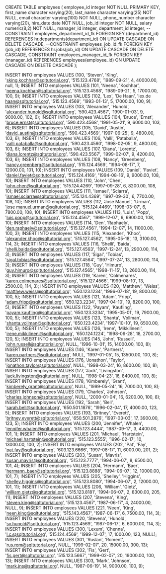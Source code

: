 CREATE TABLE employees (
    employee_id 		integer NOT NULL PRIMARY KEY,
    first_name		character varying(20),
    last_name 		character varying(25) NOT NULL,
    email 		character varying(100) NOT NULL,
    phone_number	character varying(20),
    hire_date 		date NOT NULL,
    job_id		integer NOT NULL,
    salary 		numeric(8,2) NOT NULL,
    manager_id		integer,
    department_id 	integer,
    --CONSTRAINT employees_department_id_fk FOREIGN KEY (department_id) REFERENCES hr.departments(department_id) ON UPDATE CASCADE ON DELETE CASCADE,
    --CONSTRAINT employees_job_id_fk FOREIGN KEY (job_id) REFERENCES hr.jobs(job_id) ON UPDATE CASCADE ON DELETE CASCADE,
    CONSTRAINT employees_manager_id_fk FOREIGN KEY (manager_id) REFERENCES employees(employee_id) ON UPDATE CASCADE ON DELETE CASCADE
);


INSERT INTO employees VALUES (100, 'Steven', 'King', 'sking.kochhar@sqltutorial.org', '515.123.4768', '1989-09-21', 4, 40000.00, null, 1);
INSERT INTO employees VALUES (101, 'Neena', 'Kochhar', 'neena.kochhar@sqltutorial.org', '515.123.4568', '1989-09-21', 5, 17000.00, 100, 9);
INSERT INTO employees VALUES (102, 'Lex', 'De Haan', 'lex.de haan@sqltutorial.org', '515.123.4569', '1993-01-13', 5, 17000.00, 100, 9);
INSERT INTO employees VALUES (103, 'Alexander', 'Hunold', 'alexander.hunold@sqltutorial.org', '590.423.4567', '1990-01-03', 9, 9000.00, 102, 6);
INSERT INTO employees VALUES (104, 'Bruce', 'Ernst', 'bruce.ernst@sqltutorial.org', '590.423.4568', '1991-05-21', 9, 6000.00, 103, 6);
INSERT INTO employees VALUES (105, 'David', 'Austin', 'david_austin@sqltutorial.org', '590.423.4569', '1997-06-25', 9, 4800.00, 103, 6);
INSERT INTO employees VALUES (106, 'Valli', 'Pataballa', 'valli.pataballa@sqltutorial.org', '590.423.4560', '1998-02-05', 9, 4800.00, 103, 6);
INSERT INTO employees VALUES (107, 'Diana', 'Lorentz', 'diana.lorentz@sqltutorial.org', '590.423.5567', '1999-02-07', 9, 4200.00, 103, 6);
INSERT INTO employees VALUES (108, 'Nancy', 'Greenberg', 'nancy.greenberg@sqltutorial.org', '515.124.4569', '1994-08-17', 7, 12000.00, 101, 10);
INSERT INTO employees VALUES (109, 'Daniel', 'Faviet', 'daniel.faviet@sqltutorial.org', '515.124.4169', '1994-08-16', 9, 9000.00, 108, 10);
INSERT INTO employees VALUES (110, 'John', 'Chen', 'john.chen@sqltutorial.org', '515.124.4269', '1997-09-28', 6, 8200.00, 108, 10);
INSERT INTO employees VALUES (111, 'Ismael', 'Sciarra', 'ismael.sciarra@sqltutorial.org', '515.124.4369', '1997-09-30', 6, 7700.00, 108, 10);
INSERT INTO employees VALUES (112, 'Jose Manuel', 'Urman', 'jose manuel.urman@sqltutorial.org', '515.124.4469', '1998-03-07', 6, 7800.00, 108, 10);
INSERT INTO employees VALUES (113, 'Luis', 'Popp', 'luis.popp@sqltutorial.org', '515.124.4567', '1999-12-07', 6, 6900.00, 108, 10);
INSERT INTO employees VALUES (114, 'Den', 'Raphaely', 'den.raphaely@sqltutorial.org', '515.127.4561', '1994-12-07', 14, 11000.00, 100, 3);
INSERT INTO employees VALUES (115, 'Alexander', 'Khoo', 'alexander.khoo@sqltutorial.org', '515.127.4562', '1995-05-18', 13, 3100.00, 114, 3);
INSERT INTO employees VALUES (116, 'Shelli', 'Baida', 'shelli.baida@sqltutorial.org', '515.127.4563', '1997-12-24', 13, 2900.00, 114, 3);
INSERT INTO employees VALUES (117, 'Sigal', 'Tobias', 'sigal.tobias@sqltutorial.org', '515.127.4564', '1997-07-24', 13, 2800.00, 114, 3);
INSERT INTO employees VALUES (118, 'Guy', 'Himuro', 'guy.himuro@sqltutorial.org', '515.127.4565', '1998-11-15', 13, 2600.00, 114, 3);
INSERT INTO employees VALUES (119, 'Karen', 'Colmenares', 'karen.colmenares@sqltutorial.org', '515.127.4566', '1999-08-10', 13, 2500.00, 114, 3);
INSERT INTO employees VALUES (120, 'Matthew', 'Weiss', 'matthew.weiss@sqltutorial.org', '650.123.1234', '1996-07-18', 19, 8000.00, 100, 5);
INSERT INTO employees VALUES (121, 'Adam', 'Fripp', 'adam.fripp@sqltutorial.org', '650.123.2234', '1997-04-10', 19, 8200.00, 100, 5);
INSERT INTO employees VALUES (122, 'Payam', 'Kaufling', 'payam.kaufling@sqltutorial.org', '650.123.3234', '1995-05-01', 19, 7900.00, 100, 5);
INSERT INTO employees VALUES (123, 'Shanta', 'Vollman', 'shanta.vollman@sqltutorial.org', '650.123.4234', '1997-10-10', 19, 6500.00, 100, 5);
INSERT INTO employees VALUES (126, 'Irene', 'Mikkilineni', 'irene.mikkilineni@sqltutorial.org', '650.124.1224', '1998-09-28', 18, 2700.00, 120, 5);
INSERT INTO employees VALUES (145, 'John', 'Russell', 'john.russell@sqltutorial.org', NULL, '1996-10-01', 15, 14000.00, 100, 8);
INSERT INTO employees VALUES (146, 'Karen', 'Partners', 'karen.partners@sqltutorial.org', NULL, '1997-01-05', 15, 13500.00, 100, 8);
INSERT INTO employees VALUES (176, 'Jonathon', 'Taylor', 'jonathon.taylor@sqltutorial.org', NULL, '1998-03-24', 16, 8600.00, 100, 8);
INSERT INTO employees VALUES (177, 'Jack', 'Livingston', 'jack.livingston@sqltutorial.org', NULL, '1998-04-23', 16, 8400.00, 100, 8);
INSERT INTO employees VALUES (178, 'Kimberely', 'Grant', 'kimberely_grant@sqltutorial.org', NULL, '1999-05-24', 16, 7000.00, 100, 8);
INSERT INTO employees VALUES (179, 'Charles', 'Johnson', 'charles.johnson@sqltutorial.org', NULL, '2000-01-04', 16, 6200.00, 100, 8);
INSERT INTO employees VALUES (192, 'Sarah', 'Bell', 'sarah.bell@sqltutorial.org', '650.501.1876', '1996-02-04', 17, 4000.00, 123, 5);
INSERT INTO employees VALUES (193, 'Britney', 'Everett', 'britney.everett@sqltutorial.org', '650.501.2876', '1997-03-03', 17, 3900.00, 123, 5);
INSERT INTO employees VALUES (200, 'Jennifer', 'Whalen', 'jennifer.whalen@sqltutorial.org', '515.123.4444', '1987-09-17', 3, 4400.00, 101, 1);
INSERT INTO employees VALUES (201, 'Michael', 'Hartstein', 'michael.hartstein@sqltutorial.org', '515.123.5555', '1996-02-17', 10, 13000.00, 100, 2);
INSERT INTO employees VALUES (202, 'Pat', 'Fay', 'pat.fay@sqltutorial.org', '603.123.6666', '1997-08-17', 11, 6000.00, 201, 2);
INSERT INTO employees VALUES (203, 'Susan', 'Mavris', 'susan.mavris@sqltutorial.org', '515.123.7777', '1994-06-07', 8, 6500.00, 101, 4);
INSERT INTO employees VALUES (204, 'Hermann', 'Baer', 'hermann_baer@sqltutorial.org', '515.123.8888', '1994-06-07', 12, 10000.00, 101, 7);
INSERT INTO employees VALUES (205, 'Shelley', 'Higgins', 'shelley.higgins@sqltutorial.org', '515.123.8080', '1994-06-07', 2, 12000.00, 101, 11);
INSERT INTO employees VALUES (206, 'William', 'Gietz', 'william.gietz@sqltutorial.org', '515.123.8181', '1994-06-07', 2, 8300.00, 205, 11);
INSERT INTO employees VALUES (207, 'Stevena', 'King', 'steven.king@sqltutorial.org', '515.123.4567', '1987-06-17', 4, 24000.00, NULL, 9);
INSERT INTO employees VALUES (221, 'Neen', 'King', 'neen.king@sqltutorial.org', '515.143.4567', '1987-06-17', 6, 7500.00, 114, 3);
INSERT INTO employees VALUES (220, 'Stevena', 'Hunold', 'sv.hunold@sqltutorial.org', '515.123.4569', '1987-06-17', 6, 6000.00, 114, 3);
INSERT INTO employees VALUES (300, 'Lexum', 'Chenna', 'l.c.@sqltutorial.org', '515.124.4569', '1999-12-07', 17, 1000.00, 123, NULL);
INSERT INTO employees VALUES (301, 'Ruslan', 'Roment', 'rus.rom@sqltutorial.org', NULL, '1999-02-07', 20, 15000.00, 300, 13);
INSERT INTO employees VALUES (302, 'Fis', 'Gert', 'fis.gert@sqltutorial.org', '515.123.5667', '1999-02-07', 20, 19000.00, 100, 13);
INSERT INTO employees VALUES (303, 'Mark', 'Johnson', 'mark.jns@sqltutorial.org', NULL, '1987-06-19', 14, 9000.00, 100, 9);


